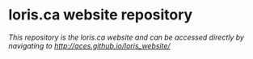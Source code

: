 # loris.ca website repository

_This repository is the loris.ca website and can be accessed directly by navigating to http://aces.github.io/loris_website/_
